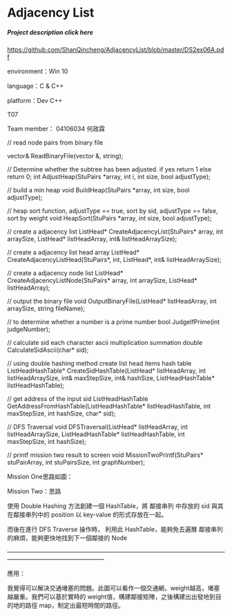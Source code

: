 # Adjacency List

##### Project description click here
https://github.com/ShanQincheng/AdjacencyList/blob/master/DS2ex06A.pdf


environment：Win 10

language：C & C++

platform：Dev C++

T07

Team member： 04106034 何政霖

// read node pairs from binary file

vector<StuPairs>& ReadBinaryFile(vector<StuPairs> &, string);

// Determine whether the subtree has been adjusted. if yes return 1 else return 0;
int AdjustHeap(StuPairs *array, int i, int size, bool adjustType);

// build a min heap
void BuildHeap(StuPairs *array, int size,  bool adjustType);

// heap sort function, adjustType == true, sort by sid, adjustType == false, sort by weight
void HeapSort(StuPairs *array, int size, bool adjustType);

// create a adjacency list
ListHead* CreateAdjacencyList(StuPairs* array, int arraySize, ListHead* listHeadArray, int& listHeadArraySize);

// create a adjacency list head array
ListHead* CreateAdjacencyListHead(StuPairs*, int, ListHead*, int& listHeadArraySize);

// create a adjacency node list
ListHead* CreateAdjacencyListNode(StuPairs* array, int arraySize, ListHead* listHeadArray);

// output the binary file
void OutputBinaryFile(ListHead* listHeadArray, int arraySize, string fileName);

// to determine whether a number is a prime number
bool JudgeIfPrime(int judgeNumber);

// calculate sid each character ascii multiplication summation
double CalculateSidAscii(char* sid);

// using double hashing method create list head items hash table
ListHeadHashTable* CreateSidHashTable(ListHead* listHeadArray, int listHeadArraySize, int& maxStepSize, int& hashSize, ListHeadHashTable* listHeadHashTable);

// get address of the input sid
ListHeadHashTable GetAddressFromHashTable(ListHeadHashTable* listHeadHashTable, int maxStepSize, int hashSize, char* sid);

// DFS Traversal
void DFSTraversal(ListHead* listHeadArray, int listHeadArraySize, ListHeadHashTable* listHeadHashTable, int maxStepSize, int hashSize);

// printf mission two result to screen
void MissionTwoPrintf(StuPairs* stuPairArray, int stuPairsSize, int graphNumber);

Mission One思路如圖：


Mission Two：思路

使用 Double Hashing 方法創建一個 HashTable，將 鄰接串列 中存放的 sid 與其在鄰接串列中的 position 以 key-value 的形式存放在一起。

而後在進行 DFS Traverse 操作時， 利用此 HashTable，能夠免去遍曆 鄰接串列的麻煩，能夠更快地找到下一個鄰接的 Node

————————————————————————————————————————————————————

應用：

我覺得可以解決交通堵塞的問題。此圖可以看作一個交通網，weight越高，堵塞越嚴重。我們可以基於實時的 weight值，構建鄰接矩陣，之後構建出出發地到目的地的路徑 map，制定出最短時間的路徑。
